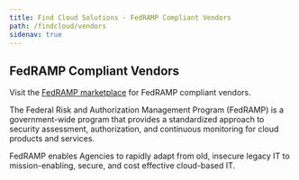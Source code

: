 ```yaml
---
title: Find Cloud Solutions - FedRAMP Compliant Vendors 
path: /findcloud/vendors
sidenav: true
---
```


## FedRAMP Compliant Vendors

Visit the [FedRAMP marketplace](https://marketplace.fedramp.gov) for FedRAMP compliant vendors.

The Federal Risk and Authorization Management Program (FedRAMP) is a government-wide program that provides a standardized approach to security assessment, authorization, and continuous monitoring for cloud products and services.

FedRAMP enables Agencies to rapidly adapt from old, insecure legacy IT to mission-enabling, secure, and cost effective cloud-based IT.